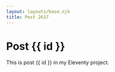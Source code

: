 ```yaml
---
layout: layouts/base.njk
title: Post 2637
---
```


# Post {{ id }}

This is post {{ id }} in my Eleventy project.
